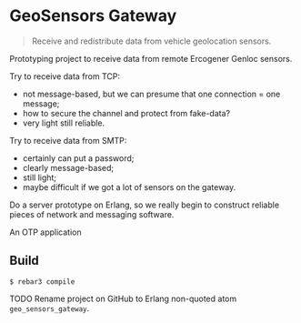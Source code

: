# GeoSensors Gateway

> Receive and redistribute data from vehicle geolocation sensors.

Prototyping project to receive data from remote Ercogener Genloc sensors.

Try to receive data from TCP:
* not message-based, but we can presume that one connection = one message;
* how to secure the channel and protect from fake-data?
* very light still reliable.

Try to receive data from SMTP:
* certainly can put a password;
* clearly message-based;
* still light;
* maybe difficult if we got a lot of sensors on the gateway.

Do a server prototype on Erlang, so we really begin to construct reliable
pieces of network and messaging software.

An OTP application

Build
-----

    $ rebar3 compile

TODO Rename project on GitHub to Erlang non-quoted atom `geo_sensors_gateway`.
